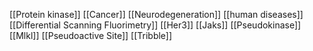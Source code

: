 [[Protein kinase]]
[[Cancer]]
[[Neurodegeneration]]
[[human diseases]]
[[Differential Scanning Fluorimetry]]
[[Her3]]
[[Jaks]]
[[Pseudokinase]]
[[Mlkl]]
[[Pseudoactive Site]]
[[Tribble]]

